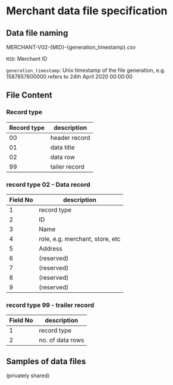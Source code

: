 # Merchant data file specification

## Data file naming
MERCHANT-V02-{MID}-{generation_timestamp}.csv

`MID`: Merchant ID

`generation_timestamp`: Unix timestamp of the file generation, e.g. 1587657600000 refers to 24th April 2020 00:00:00

## File Content

### Record type

| Record type | description        |
|-------------|--------------------|
| 00          | header record      |
| 01          | data title         |
| 02          | data row           |
| 99          | tailer record      |

### record type 02 - Data record

| Field No | description                                         |
|----------|-----------------------------------------------------|
| 1        | record type                                         |
| 2        | ID                                                  |
| 3        | Name                                                |
| 4        | role, e.g. merchant, store, etc                     |
| 5        | Address                                             |
| 6        | (reserved)                                          |
| 7        | (reserved)                                          |
| 8        | (reserved)                                          |
| 9        | (reserved)                                          |


### record type 99 - trailer record

| Field No | description                                         |
|----------|-----------------------------------------------------|
| 1        | record type                                         |
| 2        | no. of data rows                                    |


## Samples of data files
(privately shared)